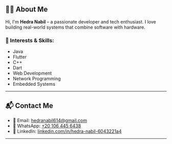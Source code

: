## 👨‍💻 About Me

Hi, I'm **Hedra Nabil** – a passionate developer and tech enthusiast. I love building real-world systems that combine software with hardware.

### 🔧 Interests & Skills:
- Java
- Flutter
- C++
- Dart
- Web Development
- Network Programming
- Embedded Systems

---

## 📬 Contact Me

- 📧 Email: hedranabil614@gmail.com
- 📱 WhatsApp: [+20 106 445 6438](https://wa.me/201064456438)
- 🔗 LinkedIn: [linkedin.com/in/hedra-nabil-6043221a4](https://www.linkedin.com/in/hedra-nabil-6043221a4/)

---
